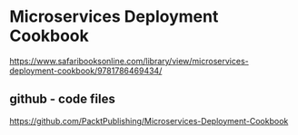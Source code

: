 # Microservices Deployment Cookbook

https://www.safaribooksonline.com/library/view/microservices-deployment-cookbook/9781786469434/

## github - code files

https://github.com/PacktPublishing/Microservices-Deployment-Cookbook
